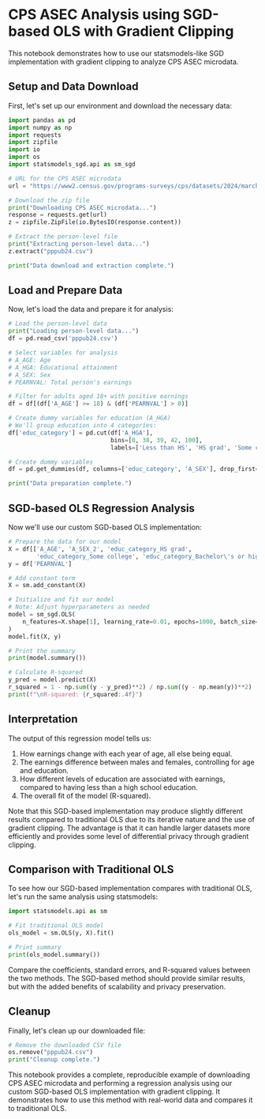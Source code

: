# CPS ASEC Analysis using SGD-based OLS with Gradient Clipping

This notebook demonstrates how to use our statsmodels-like SGD implementation with gradient clipping to analyze CPS ASEC microdata.

## Setup and Data Download

First, let's set up our environment and download the necessary data:

```python
import pandas as pd
import numpy as np
import requests
import zipfile
import io
import os
import statsmodels_sgd.api as sm_sgd

# URL for the CPS ASEC microdata
url = "https://www2.census.gov/programs-surveys/cps/datasets/2024/march/asecpub24csv.zip"

# Download the zip file
print("Downloading CPS ASEC microdata...")
response = requests.get(url)
z = zipfile.ZipFile(io.BytesIO(response.content))

# Extract the person-level file
print("Extracting person-level data...")
z.extract("pppub24.csv")

print("Data download and extraction complete.")
```

## Load and Prepare Data

Now, let's load the data and prepare it for analysis:

```python
# Load the person-level data
print("Loading person-level data...")
df = pd.read_csv('pppub24.csv')

# Select variables for analysis
# A_AGE: Age
# A_HGA: Educational attainment
# A_SEX: Sex
# PEARNVAL: Total person's earnings

# Filter for adults aged 18+ with positive earnings
df = df[(df['A_AGE'] >= 18) & (df['PEARNVAL'] > 0)]

# Create dummy variables for education (A_HGA)
# We'll group education into 4 categories:
df['educ_category'] = pd.cut(df['A_HGA'],
                             bins=[0, 38, 39, 42, 100],
                             labels=['Less than HS', 'HS grad', 'Some college', 'Bachelor\'s or higher'])

# Create dummy variables
df = pd.get_dummies(df, columns=['educ_category', 'A_SEX'], drop_first=True)

print("Data preparation complete.")
```

## SGD-based OLS Regression Analysis

Now we'll use our custom SGD-based OLS implementation:

```python
# Prepare the data for our model
X = df[['A_AGE', 'A_SEX_2', 'educ_category_HS grad',
        'educ_category_Some college', 'educ_category_Bachelor\'s or higher']]
y = df['PEARNVAL']

# Add constant term
X = sm.add_constant(X)

# Initialize and fit our model
# Note: Adjust hyperparameters as needed
model = sm_sgd.OLS(
    n_features=X.shape[1], learning_rate=0.01, epochs=1000, batch_size=1000, clip_value=1.0
)
model.fit(X, y)

# Print the summary
print(model.summary())

# Calculate R-squared
y_pred = model.predict(X)
r_squared = 1 - np.sum((y - y_pred)**2) / np.sum((y - np.mean(y))**2)
print(f"\nR-squared: {r_squared:.4f}")
```

## Interpretation

The output of this regression model tells us:

1. How earnings change with each year of age, all else being equal.
2. The earnings difference between males and females, controlling for age and education.
3. How different levels of education are associated with earnings, compared to having less than a high school education.
4. The overall fit of the model (R-squared).

Note that this SGD-based implementation may produce slightly different results compared to traditional OLS due to its iterative nature and the use of gradient clipping. The advantage is that it can handle larger datasets more efficiently and provides some level of differential privacy through gradient clipping.

## Comparison with Traditional OLS

To see how our SGD-based implementation compares with traditional OLS, let's run the same analysis using statsmodels:

```python
import statsmodels.api as sm

# Fit traditional OLS model
ols_model = sm.OLS(y, X).fit()

# Print summary
print(ols_model.summary())
```

Compare the coefficients, standard errors, and R-squared values between the two methods. The SGD-based method should provide similar results, but with the added benefits of scalability and privacy preservation.

## Cleanup

Finally, let's clean up our downloaded file:

```python
# Remove the downloaded CSV file
os.remove("pppub24.csv")
print("Cleanup complete.")
```

This notebook provides a complete, reproducible example of downloading CPS ASEC microdata and performing a regression analysis using our custom SGD-based OLS implementation with gradient clipping. It demonstrates how to use this method with real-world data and compares it to traditional OLS.
